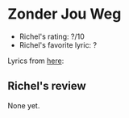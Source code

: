 # Zonder Jou Weg

 * Richel's rating: ?/10
 * Richel's favorite lyric: ?

Lyrics from [here](https://github.com/richelbilderbeek/music/blob/master/ZonderJouWeg.md):

## Richel's review

None yet.

